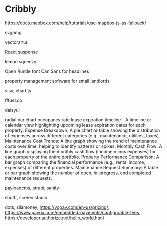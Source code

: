 # Cribbly

<https://docs.mapbox.com/help/tutorials/use-mapbox-js-as-fallback/>

svgomg

vectorart.ai

React suspense

lemon squeezy

Open Runde font
Can Sans for headlines

property management software for small landlords

visx, chart.js

fffuel.co

daisyui

radial bar chart
occupancy rate
lease expiration timeline - A timeline or calendar view highlighting upcoming lease expiration dates for each property.
Expense Breakdown: A pie chart or table showing the distribution of expenses across different categories (e.g., maintenance, utilities, taxes).
Maintenance Cost Trends: A line graph showing the trend of maintenance costs over time, helping to identify patterns or spikes.
Monthly Cash Flow: A line graph displaying the monthly cash flow (income minus expenses) for each property or the entire portfolio.
Property Performance Comparison: A bar graph comparing the financial performance (e.g., rental income, expenses) of different properties.
Maintenance Request Summary: A table or bar graph showing the number of open, in-progress, and completed maintenance requests.


payloadcms, strapi, sanity

shottr, screen studio

dots, silamoney, https://vopay.com/en-us/pricing/, https://www.payrix.com/embedded-payments/configurable-fees, https://developer.authorize.net/hello_world.html